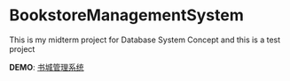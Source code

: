 BookstoreManagementSystem
=========================

This is my midterm project for Database System Concept
and this is a test project

**DEMO**: [书城管理系统](http://demo.namron.org/)
